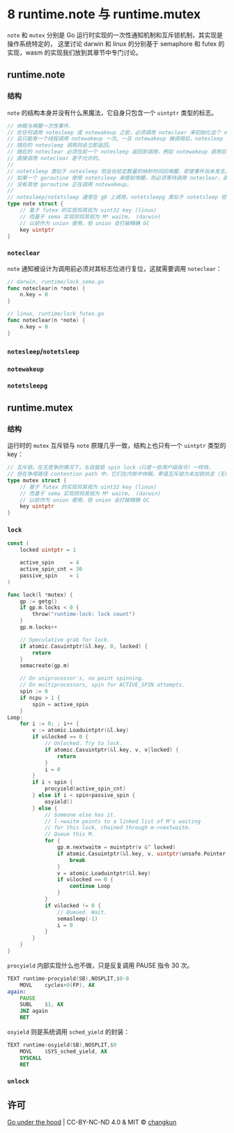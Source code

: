 # 8 runtime.note 与 runtime.mutex


`note` 和 `mutex` 分别是 Go 运行时实现的一次性通知机制和互斥锁机制，其实现是操作系统特定的，
这里讨论 darwin 和 linux 的分别基于 semaphore 和 futex 的实现，wasm 的实现我们放到其章节中专门讨论。

## runtime.note

### 结构

`note` 的结构本身并没有什么黑魔法，它自身只包含一个 `uintptr` 类型的标志。

```go
// 休眠与唤醒一次性事件.
// 在任何调用 notesleep 或 notewakeup 之前，必须调用 noteclear 来初始化这个 note
// 且只能有一个线程调用 notewakeup 一次。一旦 notewakeup 被调用后，notesleep 会返回。
// 随后的 notesleep 调用则会立即返回。
// 随后的 noteclear 必须在前一个 notesleep 返回前调用，例如 notewakeup 调用后
// 直接调用 noteclear 是不允许的。
//
// notetsleep 类似于 notesleep 但会在给定数量的纳秒时间后唤醒，即使事件尚未发生。
// 如果一个 goroutine 使用 notetsleep 来提前唤醒，则必须等待调用 noteclear，直到可以确定
// 没有其他 goroutine 正在调用 notewakeup。
//
// notesleep/notetsleep 通常在 g0 上调用，notetsleepg 类似于 notetsleep 但会在用户 g 上调用。
type note struct {
	// 基于 futex 的实现将其视为 uint32 key (linux)
	// 而基于 sema 实现则将其视为 M* waitm。 (darwin)
	// 以前作为 union 使用，但 union 会打破精确 GC
	key uintptr
}
```

### `noteclear`

`note` 通知被设计为调用前必须对其标志位进行复位，这就需要调用 `noteclear`：

```go
// darwin, runtime/lock_sema.go
func noteclear(n *note) {
	n.key = 0
}

// linux, runtime/lock_futex.go
func noteclear(n *note) {
	n.key = 0
}
```

### `notesleep`/`notetsleep`

### `notewakeup`

### `notetsleepg`

## runtime.mutex

### 结构

运行时的 `mutex` 互斥锁与 `note` 原理几乎一致，结构上也只有一个 `uintptr` 类型的 key：

```go
// 互斥锁。在无竞争的情况下，与自旋锁 spin lock（只是一些用户级指令）一样快，
// 但在争用路径 contention path 中，它们在内核中休眠。零值互斥锁为未加锁状态（无需初始化每个锁）。
type mutex struct {
	// 基于 futex 的实现将其视为 uint32 key (linux)
	// 而基于 sema 实现则将其视为 M* waitm。 (darwin)
	// 以前作为 union 使用，但 union 会打破精确 GC
	key uintptr
}
```

### `lock`

```go
const (
	locked uintptr = 1

	active_spin     = 4
	active_spin_cnt = 30
	passive_spin    = 1
)

func lock(l *mutex) {
	gp := getg()
	if gp.m.locks < 0 {
		throw("runtime·lock: lock count")
	}
	gp.m.locks++

	// Speculative grab for lock.
	if atomic.Casuintptr(&l.key, 0, locked) {
		return
	}
	semacreate(gp.m)

	// On uniprocessor's, no point spinning.
	// On multiprocessors, spin for ACTIVE_SPIN attempts.
	spin := 0
	if ncpu > 1 {
		spin = active_spin
	}
Loop:
	for i := 0; ; i++ {
		v := atomic.Loaduintptr(&l.key)
		if v&locked == 0 {
			// Unlocked. Try to lock.
			if atomic.Casuintptr(&l.key, v, v|locked) {
				return
			}
			i = 0
		}
		if i < spin {
			procyield(active_spin_cnt)
		} else if i < spin+passive_spin {
			osyield()
		} else {
			// Someone else has it.
			// l->waitm points to a linked list of M's waiting
			// for this lock, chained through m->nextwaitm.
			// Queue this M.
			for {
				gp.m.nextwaitm = muintptr(v &^ locked)
				if atomic.Casuintptr(&l.key, v, uintptr(unsafe.Pointer(gp.m))|locked) {
					break
				}
				v = atomic.Loaduintptr(&l.key)
				if v&locked == 0 {
					continue Loop
				}
			}
			if v&locked != 0 {
				// Queued. Wait.
				semasleep(-1)
				i = 0
			}
		}
	}
}
```

`procyield` 内部实现什么也不做，只是反复调用 PAUSE 指令 30 次。

```asm
TEXT runtime·procyield(SB),NOSPLIT,$0-0
	MOVL	cycles+0(FP), AX
again:
	PAUSE
	SUBL	$1, AX
	JNZ	again
	RET
```

`osyield` 则是系统调用 `sched_yield` 的封装：

```asm
TEXT runtime·osyield(SB),NOSPLIT,$0
	MOVL	$SYS_sched_yield, AX
	SYSCALL
	RET
```

### `unlock`


## 许可

[Go under the hood](https://github.com/changkun/go-under-the-hood) | CC-BY-NC-ND 4.0 & MIT &copy; [changkun](https://changkun.de)